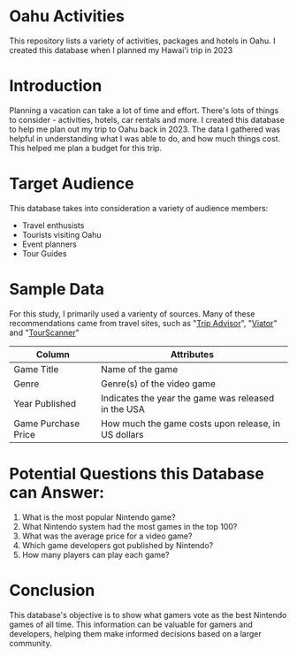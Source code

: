 # Oahu Activities

This repository lists a variety of activities, packages and hotels in Oahu. I created this database when I planned my Hawai'i trip in 2023

# Introduction

Planning a vacation can take a lot of time and effort. There's lots of things to consider - activities, hotels, car rentals and more. I created this database to help me plan out my trip to Oahu back in 2023. The data I gathered was helpful in understanding what I was able to do, and how much things cost. This helped me plan a budget for this trip.

# Target Audience

This database takes into consideration a variety of audience members:

- Travel enthusists
- Tourists visiting Oahu
- Event planners
- Tour Guides

# Sample Data

For this study, I primarily used a varienty of sources. Many of these recommendations came from travel sites, such as "[Trip Advisor](https://www.tripadvisor.com/)", "[Viator](https://www.viator.com/?m=28353&supag=1417286171&supsc=kwd-270303623&supai=293159108831&supap=&supdv=c&supnt=nt:g&suplp=9007779&supli=&supti=kwd-270303623&tsem=true&supci=kwd-270303623&supap1=&supap2=&gad_source=1&gclid=CjwKCAiAlcyuBhBnEiwAOGZ2S9dT8VZdYywO7M343GVVy2_bf5ru5wDDThtB8IFCSfl4OgQQnkXOohoCxgkQAvD_BwE)" and  "[TourScanner](https://tourscanner.com/s/oahu/i/scavenger-games?myks_source=blog&myks_campaign=todooahueng)" 

| Column | Attributes |
|----------|----------|
| Game Title | Name of the game | 
| Genre | Genre(s) of the video game | 
| Year Published | Indicates the year the game was released in the USA |
| Game Purchase Price | How much the game costs upon release, in US dollars |

# Potential Questions this Database can Answer:
1) What is the most popular Nintendo game?
2) What Nintendo system had the most games in the top 100?
3) What was the average price for a video game?
4) Which game developers got published by Nintendo?
5) How many players can play each game?

# Conclusion
This database's objective is to show what gamers vote as the best Nintendo games of all time. This information can be valuable for gamers and developers, helping them make informed decisions based on a larger community.



